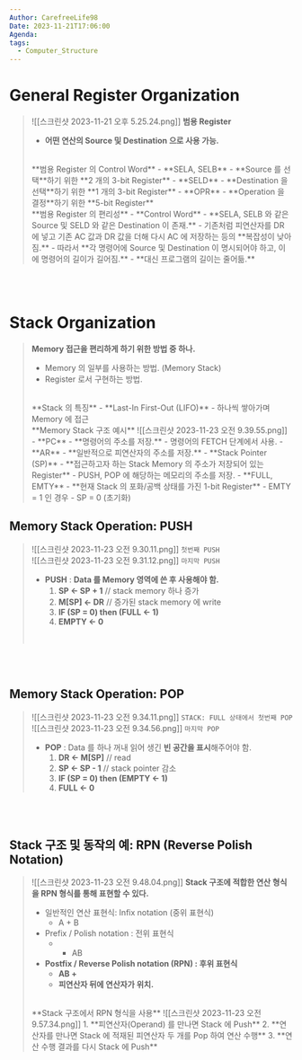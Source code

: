 ```yaml
---
Author: CarefreeLife98
Date: 2023-11-21T17:06:00
Agenda: 
tags:
  - Computer_Structure
---
```

# General Register Organization
> ![[스크린샷 2023-11-21 오후 5.25.24.png]]
> **범용 Register**
> - **어떤 연산의 Source 및 Destination 으로 사용 가능.**
> 
> <br>
> **범용 Register 의 Control Word**
> - **SELA, SELB**
> 	- **Source 를 선택**하기 위한 **2 개의 3-bit Register**
> - **SELD**
> 	- **Destination 을 선택**하기 위한 **1 개의 3-bit Register**
> - **OPR**
> 	- **Operation 을 결정**하기 위한 **5-bit Register**
> 
> <br>
> **범용 Register 의 편리성**
> - **Control Word**
> 	- **SELA, SELB 와 같은 Source 및 SELD 와 같은 Destination 이 존재.**
> 	- 기존처럼 피연산자를 DR 에 넣고 기존 AC 값과 DR 값을 더해 다시 AC 에 저장하는 등의 **복잡성이 낮아짐.**
> - 따라서 **각 명령어에 Source 및 Destination 이 명시되어야 하고, 이에 명령어의 길이가 길어짐.**
> 	- **대신 프로그램의 길이는 줄어듦.**

<br><br>

# Stack Organization
> **Memory 접근을 편리하게 하기 위한 방법 중 하나.**
> - Memory 의 일부를 사용하는 방법. (Memory Stack)
> - Register 로서 구현하는 방법.
> 
> <br>
> **Stack 의 특징**
> - **Last-In First-Out (LIFO)**
> 	- 하나씩 쌓아가며 Memory 에 접근
> 
> <br>
> **Memory Stack 구조 예시**
> ![[스크린샷 2023-11-23 오전 9.39.55.png]]
> - **PC**
> 	- **명령어의 주소를 저장.**
> 	- 명령어의 FETCH 단계에서 사용.
> - **AR**
> 	- **일반적으로 피연산자의 주소를 저장.**
> - **Stack Pointer (SP)**
> 	- **접근하고자 하는 Stack Memory 의 주소가 저장되어 있는 Register**
> 	- PUSH, POP 에 해당하는 메모리의 주소를 저장.
> - **FULL, EMTY**
> 	- **현재 Stack 의 포화/공백 상태를 가진 1-bit Register**
> 	- EMTY = 1 인 경우
> 		- SP = 0 (초기화)

## Memory Stack Operation: PUSH
> 	![[스크린샷 2023-11-23 오전 9.30.11.png]]
> 	`첫번째 PUSH`<br>
> 	![[스크린샷 2023-11-23 오전 9.31.12.png]]
> 	`마지막 PUSH`
> 	- **PUSH** : **Data 를 Memory 영역에 쓴 후 사용해야 함.**
> 		1. **SP <- SP + 1** // stack memory 하나 증가
> 		2. **M\[SP] <- DR** // 증가된 stack memory 에 write
> 		3. **IF (SP = 0) then (FULL <- 1)**
> 		4. **EMPTY <- 0**
> 	<br>

<br><br>

## Memory Stack Operation: POP
> ![[스크린샷 2023-11-23 오전 9.34.11.png]]
> `STACK: FULL 상태에서 첫번째 POP`<br>
> ![[스크린샷 2023-11-23 오전 9.34.56.png]]
> `마지막 POP`
> 	- **POP** : Data 를 하나 꺼내 읽어 생긴 **빈 공간을 표시**해주어야 함.
> 		1. **DR <- M\[SP]** // read
> 		2. **SP <- SP - 1** // stack pointer 감소
> 		3. **IF (SP = 0) then (EMPTY <- 1)**
> 		4. **FULL <- 0**

<br><br>

## Stack 구조 및 동작의 예: RPN (Reverse Polish Notation)
> ![[스크린샷 2023-11-23 오전 9.48.04.png]]
> **Stack 구조에 적합한 연산 형식을 RPN 형식를 통해 표현할 수 있다.**
> - 일반적인 연산 표현식: Infix notation (중위 표현식)
> 	- A + B
> - Prefix / Polish notation : 전위 표현식
> 	- + AB
> - **Postfix / Reverse Polish notation (RPN) : 후위 표현식**
> 	- **AB +**
> 	- **피연산자 뒤에 연산자가 위치.**
> 
> <br>
> **Stack 구조에서 RPN 형식을 사용**
> ![[스크린샷 2023-11-23 오전 9.57.34.png]]
> 1. **피연산자(Operand) 를 만나면 Stack 에 Push**
> 2. **연산자를 만나면 Stack 에 적재된 피연산자 두 개를 Pop 하여 연산 수행**
> 3. **연산 수행 결과를 다시 Stack 에 Push**

